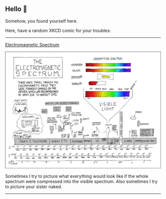 ## Hello 👀

Somehow, you found yourself here.

Here, have a random XKCD comic for your troubles:

-----------------------------------

[Electromagnetic Spectrum](https://xkcd.com/273)

![Electromagnetic Spectrum](./random_comic.png)

Sometimes I try to picture what everything would look like if the whole spectrum were compressed into the visible spectrum.  Also sometimes I try to picture your sister naked.

-----------------------------------